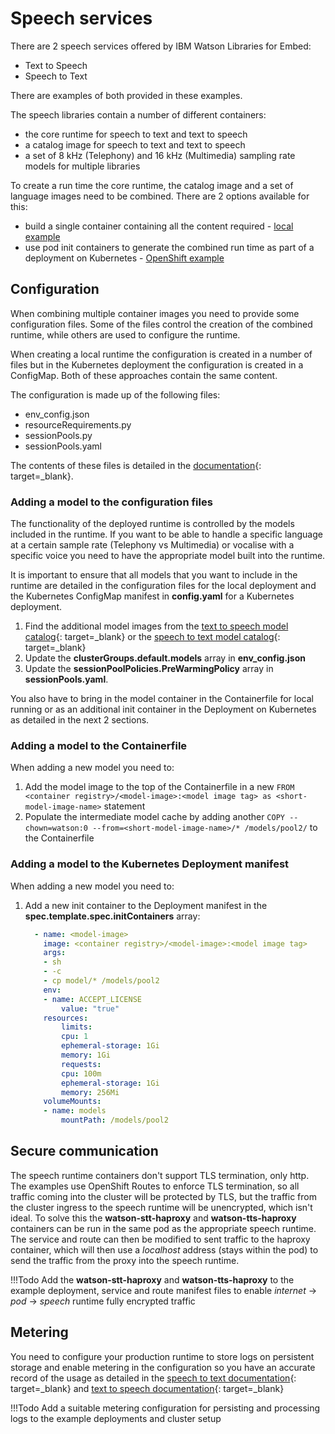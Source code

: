 # Speech services

There are 2 speech services offered by IBM Watson Libraries for Embed:

-   Text to Speech
-   Speech to Text

There are examples of both provided in these examples.

The speech libraries contain a number of different containers:

-   the core runtime for speech to text and text to speech
-   a catalog image for speech to text and text to speech
-   a set of 8 kHz (Telephony) and 16 kHz (Multimedia) sampling rate models for multiple libraries

To create a run time the core runtime, the catalog image and a set of language images need to be combined.  There are 2 options available for this:

-   build a single container containing all the content required - [local example](stt-local.md)
-   use pod init containers to generate the combined run time as part of a deployment on Kubernetes - [OpenShift example](stt-kube.md)

## Configuration

When combining multiple container images you need to provide some configuration files.  Some of the files control the creation of the combined runtime, while others are used to configure the runtime.  

When creating a local runtime the configuration is created in a number of files but in the Kubernetes deployment the configuration is created in a ConfigMap.  Both of these approaches contain the same content.

The configuration is  made up of the following files:

-   env_config.json
-   resourceRequirements.py
-   sessionPools.py
-   sessionPools.yaml

The contents of these files is detailed in the [documentation](https://www.ibm.com/docs/en/watson-libraries?topic=r-configuration-options){: target=_blank}.

### Adding a model to the configuration files

The functionality of the deployed runtime is controlled by the models included in the runtime.  If you want to be able to handle a specific language at a certain sample rate (Telephony vs Multimedia) or vocalise with a specific voice you need to have the appropriate model built into the runtime.

It is important to ensure that all models that you want to include in the runtime are detailed in the configuration files for the local deployment and the Kubernetes ConfigMap manifest in **config.yaml** for a Kubernetes deployment.

1. Find the additional model images from the [text to speech model catalog](https://www.ibm.com/docs/en/watson-libraries?topic=wtsleh-models-catalog){: target=_blank} or the [speech to text model catalog](https://www.ibm.com/docs/en/watson-libraries?topic=home-models-catalog){: target=_blank}
2. Update the **clusterGroups.default.models** array in **env_config.json**
3. Update the **sessionPoolPolicies.PreWarmingPolicy** array in **sessionPools.yaml**.  

You also have to bring in the model container in the Containerfile for local running or as an additional init container in the Deployment on Kubernetes as detailed in the next 2 sections.

### Adding a model to the Containerfile

When adding a new model you need to:

1. Add the model image to the top of the Containerfile in a new `FROM <container registry>/<model-image>:<model image tag> as <short-model-image-name>` statement
2. Populate the intermediate model cache by adding another `COPY --chown=watson:0 --from=<short-model-image-name>/* /models/pool2/` to the Containerfile

### Adding a model to the Kubernetes Deployment manifest

When adding a new model you need to:

1. Add a new init container to the Deployment manifest in the **spec.template.spec.initContainers** array:

    ```yaml
      - name: <model-image>
        image: <container registry>/<model-image>:<model image tag>
        args:
        - sh
        - -c
        - cp model/* /models/pool2
        env:
        - name: ACCEPT_LICENSE
            value: "true"
        resources:
            limits:
            cpu: 1
            ephemeral-storage: 1Gi
            memory: 1Gi
            requests:
            cpu: 100m
            ephemeral-storage: 1Gi
            memory: 256Mi
        volumeMounts:
        - name: models
            mountPath: /models/pool2
    ```

## Secure communication

The speech runtime containers don't support TLS termination, only http.  The examples use OpenShift Routes to enforce TLS termination, so all traffic coming into the cluster will be protected by TLS, but the traffic from the cluster ingress to the speech runtime will be unencrypted, which isn't ideal.  To solve this the **watson-stt-haproxy** and **watson-tts-haproxy** containers can be run in the same pod as the appropriate speech runtime.  The service and route can then be modified to sent traffic to the haproxy container, which will then use a *localhost* address (stays within the pod) to send the traffic from the proxy into the speech runtime.

!!!Todo
    Add the **watson-stt-haproxy** and **watson-tts-haproxy** to the example deployment, service and route manifest files to enable *internet* -> *pod* -> *speech* runtime fully encrypted traffic

## Metering

You need to configure your production runtime to store logs on persistent storage and enable metering in the configuration so you have an accurate record of the usage as detailed in the [speech to text documentation](https://www.ibm.com/docs/en/watson-libraries?topic=i-metering-your-containers){: target=_blank} and [text to speech documentation](https://www.ibm.com/docs/en/watson-libraries?topic=i-metering-your-containers-1){: target=_blank}

!!!Todo
    Add a suitable metering configuration for persisting and processing logs to the example deployments and cluster setup
